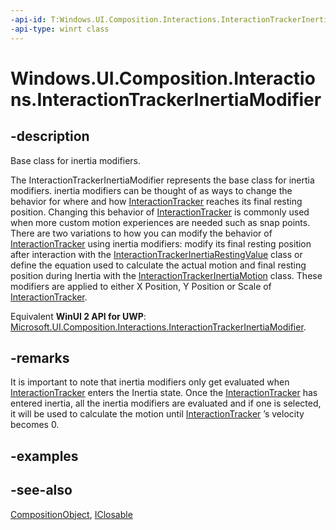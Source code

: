```yaml
---
-api-id: T:Windows.UI.Composition.Interactions.InteractionTrackerInertiaModifier
-api-type: winrt class
---
```


<!-- Class syntax.
public class InteractionTrackerInertiaModifier : Windows.UI.Composition.CompositionObject, Windows.UI.Composition.Interactions.IInteractionTrackerInertiaModifier
-->

# Windows.UI.Composition.Interactions.InteractionTrackerInertiaModifier

## -description
Base class for inertia modifiers.

The InteractionTrackerInertiaModifier represents the base class for inertia modifiers. inertia modifiers can be thought of as ways to change the behavior for where and how [InteractionTracker](interactiontracker.md) reaches its final resting position. Changing this behavior of [InteractionTracker](interactiontracker.md) is commonly used when more custom motion experiences are needed such as snap points. There are two variations to how you can modify the behavior of [InteractionTracker](interactiontracker.md) using inertia modifiers: modify its final resting position after interaction with the [InteractionTrackerInertiaRestingValue](interactiontrackerinertiarestingvalue.md) class or define the equation used to calculate the actual motion and final resting position during Inertia with the [InteractionTrackerInertiaMotion](interactiontrackerinertiamotion.md) class. These modifiers are applied to either X Position, Y Position or Scale of [InteractionTracker](interactiontracker.md).

Equivalent **WinUI 2 API for UWP**: [Microsoft.UI.Composition.Interactions.InteractionTrackerInertiaModifier](/windows/winui/api/microsoft.ui.composition.interactions.interactiontrackerinertiamodifier).

## -remarks
It is important to note that inertia modifiers only get evaluated when [InteractionTracker](interactiontracker.md) enters the Inertia state. Once the [InteractionTracker](interactiontracker.md) has entered inertia, all the inertia modifiers are evaluated and if one is selected, it will be used to calculate the motion until [InteractionTracker](interactiontracker.md) ’s velocity becomes 0.

## -examples

## -see-also
[CompositionObject](../windows.ui.composition/compositionobject.md), [IClosable](../windows.foundation/iclosable.md)
